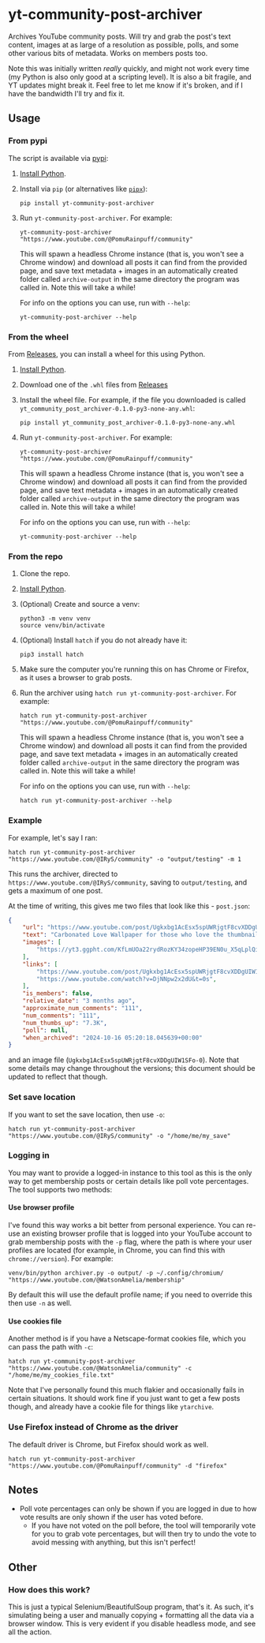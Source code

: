 # yt-community-post-archiver

Archives YouTube community posts. Will try and grab the post's text content, images at
as large of a resolution as possible, polls, and some other various bits of metadata.
Works on members posts too.

Note this was initially written _really_ quickly, and might not work every time
(my Python is also only good at a scripting level). It is also a bit fragile,
and YT updates might break it. Feel free to let me know if it's broken, and if I
have the bandwidth I'll try and fix it.

## Usage

### From pypi

The script is available via [pypi](https://pypi.org/project/yt-community-post-archiver/):

1. [Install Python](https://www.python.org/downloads/).
2. Install via `pip` (or alternatives like [`pipx`](https://github.com/pypa/pipx)):

    ```shell
    pip install yt-community-post-archiver
    ```

3. Run `yt-community-post-archiver`. For example:

   ```shell
   yt-community-post-archiver "https://www.youtube.com/@PomuRainpuff/community"
   ```

   This will spawn a headless Chrome instance (that is, you won't see a Chrome window) and download all posts
   it can find from the provided page, and save text metadata + images in an automatically created folder called
   `archive-output` in the same directory the program was called in. Note this will take a while!

   For info on the options you can use, run with `--help`:

   ```shell
   yt-community-post-archiver --help
   ```

### From the wheel

From [Releases](https://github.com/Pyreko/yt-community-post-archiver/releases), you can install a wheel for this using Python.

1. [Install Python](https://www.python.org/downloads/).

2. Download one of the `.whl` files from [Releases](https://github.com/Pyreko/yt-community-post-archiver/releases)

3. Install the wheel file. For example, if the file you downloaded is called `yt_community_post_archiver-0.1.0-py3-none-any.whl`:

    ```shell
    pip install yt_community_post_archiver-0.1.0-py3-none-any.whl
    ```

4. Run `yt-community-post-archiver`. For example:

   ```shell
   yt-community-post-archiver "https://www.youtube.com/@PomuRainpuff/community"
   ```

   This will spawn a headless Chrome instance (that is, you won't see a Chrome window) and download all posts
   it can find from the provided page, and save text metadata + images in an automatically created folder called
   `archive-output` in the same directory the program was called in. Note this will take a while!

   For info on the options you can use, run with `--help`:

   ```shell
   yt-community-post-archiver --help
   ```

### From the repo

1. Clone the repo.

2. [Install Python](https://www.python.org/downloads/).

3. (Optional) Create and source a venv:

   ```shell
   python3 -m venv venv
   source venv/bin/activate
   ```

4. (Optional) Install `hatch` if you do not already have it:

   ```shell
   pip3 install hatch
   ```

5. Make sure the computer you're running this on has Chrome or Firefox, as it uses a browser to grab posts.

6. Run the archiver using `hatch run yt-community-post-archiver`. For example:

   ```shell
   hatch run yt-community-post-archiver "https://www.youtube.com/@PomuRainpuff/community"
   ```

   This will spawn a headless Chrome instance (that is, you won't see a Chrome window) and download all posts
   it can find from the provided page, and save text metadata + images in an automatically created folder called
   `archive-output` in the same directory the program was called in. Note this will take a while!

   For info on the options you can use, run with `--help`:

   ```shell
   hatch run yt-community-post-archiver --help
   ```

### Example

For example, let's say I ran:

```shell
hatch run yt-community-post-archiver "https://www.youtube.com/@IRyS/community" -o "output/testing" -m 1  
```

This runs the archiver, directed to `https://www.youtube.com/@IRyS/community`, saving to `output/testing`, and gets
a maximum of one post.

At the time of writing, this gives me two files that look like this - `post.json`:

```json
{
    "url": "https://www.youtube.com/post/Ugkxbg1AcEsx5spUWRjgtF8cvXDDgUIW1SFo",
    "text": "Carbonated Love Wallpaper for those who love the thumbnail :D Courtesy of kanauru!  Stream the song if you haven't yet!!\n\n⬇️FULL MV⬇️\nhttps://youtu.be/DjNNpw2x2dU?si=B0heA...",
    "images": [
        "https://yt3.ggpht.com/KfLmUOa22rydRozKY34zopeHP39EN0u_X5qLplQiKQd1i2rxxidrcG4RxH5s3ceGY9ql8VfIQgdA=s3840"
    ],
    "links": [
        "https://www.youtube.com/post/Ugkxbg1AcEsx5spUWRjgtF8cvXDDgUIW1SFo",
        "https://www.youtube.com/watch?v=DjNNpw2x2dU&t=0s",
    ],
    "is_members": false,
    "relative_date": "3 months ago",
    "approximate_num_comments": "111",
    "num_comments": "111",
    "num_thumbs_up": "7.3K",
    "poll": null,
    "when_archived": "2024-10-16 05:20:18.045639+00:00"
}
```

and an image file (`Ugkxbg1AcEsx5spUWRjgtF8cvXDDgUIW1SFo-0`). Note that some details may change throughout the versions;
this document should be updated to reflect that though.

### Set save location

If you want to set the save location, then use `-o`:

```shell
hatch run yt-community-post-archiver "https://www.youtube.com/@IRyS/community" -o "/home/me/my_save"
```

### Logging in

You may want to provide a logged-in instance to this tool as this is the only way to get membership posts or certain details like poll vote percentages.
The tool supports two methods:

#### Use browser profile

I've found this way works a bit better from personal experience. You can re-use an existing browser profile that is
logged into your YouTube account to grab membership posts with the `-p` flag, where the path is where your user
profiles are located (for example, in Chrome, you can find this with `chrome://version`). For example:

```shell
venv/bin/python archiver.py -o output/ -p ~/.config/chromium/  "https://www.youtube.com/@WatsonAmelia/membership"
```

By default this will use the default profile name; if you need to override this then use `-n` as well.

#### Use cookies file

Another method is if you have a Netscape-format cookies file, which you can pass the path with `-c`:

```shell
hatch run yt-community-post-archiver "https://www.youtube.com/@WatsonAmelia/community" -c "/home/me/my_cookies_file.txt"
```

Note that I've personally found this much flakier and occasionally fails in certain situations. It should
work fine if you just want to get a few posts though, and already have a cookie file for things like
`ytarchive`.

### Use Firefox instead of Chrome as the driver

The default driver is Chrome, but Firefox should work as well.

```shell
hatch run yt-community-post-archiver "https://www.youtube.com/@PomuRainpuff/community" -d "firefox"
```

## Notes

- Poll vote percentages can only be shown if you are logged in due to how vote results are only shown if the user has voted before.
  - If you have not voted on the poll before, the tool will temporarily vote for you to grab vote percentages, but will then try to undo the
    vote to avoid messing with anything, but this isn't perfect!

## Other

### How does this work?

This is just a typical Selenium/BeautifulSoup program, that's it. As such, it's simulating being a user and manually
copying + formatting all the data via a browser window. This is very evident if you disable headless mode,
and see all the action.
